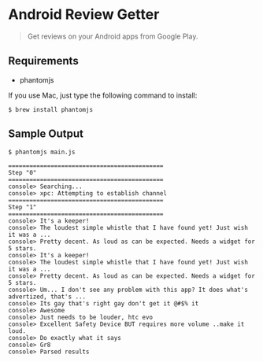 # Android Review Getter
> Get reviews on your Android apps from Google Play.

## Requirements
- phantomjs

If you use Mac, just type the following command to install:

	$ brew install phantomjs

## Sample Output

	$ phantomjs main.js
	
	============================================
	Step "0"
	============================================
	console> Searching...
	console> xpc: Attempting to establish channel
	============================================
	Step "1"
	============================================
	console> It's a keeper!
	console> The loudest simple whistle that I have found yet! Just wish it was a ...
	console> Pretty decent. As loud as can be expected. Needs a widget for 5 stars.
	console> It's a keeper!
	console> The loudest simple whistle that I have found yet! Just wish it was a ...
	console> Pretty decent. As loud as can be expected. Needs a widget for 5 stars.
	console> Um... I don't see any problem with this app? It does what's advertized, that's ...
	console> Its gay that's right gay don't get it @#$% it
	console> Awesome
	console> Just needs to be louder, htc evo
	console> Excellent Safety Device BUT requires more volume ..make it loud.
	console> Do exactly what it says
	console> Gr8
	console> Parsed results

